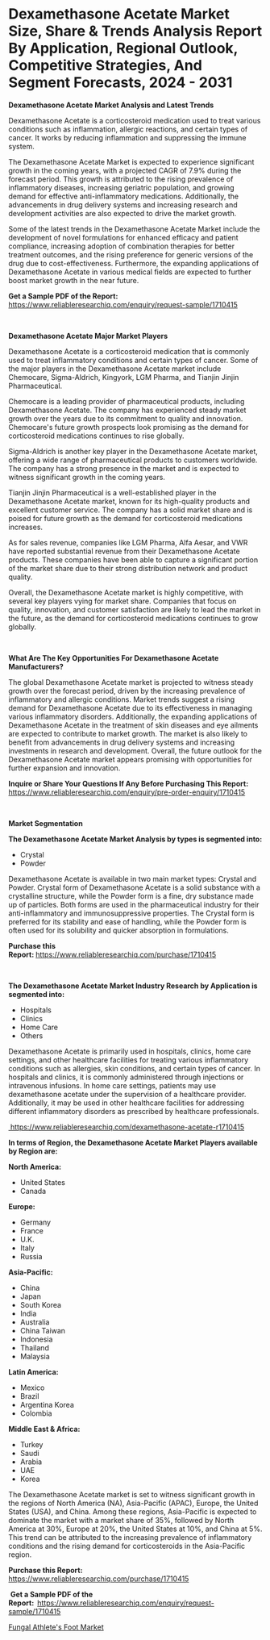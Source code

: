 <p><h1>Dexamethasone Acetate Market Size, Share & Trends Analysis Report By Application, Regional Outlook, Competitive Strategies, And Segment Forecasts, 2024 - 2031</h1></p><p><strong>Dexamethasone Acetate Market Analysis and Latest Trends</strong></p>
<p><p>Dexamethasone Acetate is a corticosteroid medication used to treat various conditions such as inflammation, allergic reactions, and certain types of cancer. It works by reducing inflammation and suppressing the immune system.</p><p>The Dexamethasone Acetate Market is expected to experience significant growth in the coming years, with a projected CAGR of 7.9% during the forecast period. This growth is attributed to the rising prevalence of inflammatory diseases, increasing geriatric population, and growing demand for effective anti-inflammatory medications. Additionally, the advancements in drug delivery systems and increasing research and development activities are also expected to drive the market growth.</p><p>Some of the latest trends in the Dexamethasone Acetate Market include the development of novel formulations for enhanced efficacy and patient compliance, increasing adoption of combination therapies for better treatment outcomes, and the rising preference for generic versions of the drug due to cost-effectiveness. Furthermore, the expanding applications of Dexamethasone Acetate in various medical fields are expected to further boost market growth in the near future.</p></p>
<p><strong>Get a Sample PDF of the Report:&nbsp;</strong> <a href="https://www.reliableresearchiq.com/enquiry/request-sample/1710415">https://www.reliableresearchiq.com/enquiry/request-sample/1710415</a></p>
<p>&nbsp;</p>
<p><strong>Dexamethasone Acetate Major Market Players</strong></p>
<p><p>Dexamethasone Acetate is a corticosteroid medication that is commonly used to treat inflammatory conditions and certain types of cancer. Some of the major players in the Dexamethasone Acetate market include Chemocare, Sigma-Aldrich, Kingyork, LGM Pharma, and Tianjin Jinjin Pharmaceutical.</p><p>Chemocare is a leading provider of pharmaceutical products, including Dexamethasone Acetate. The company has experienced steady market growth over the years due to its commitment to quality and innovation. Chemocare's future growth prospects look promising as the demand for corticosteroid medications continues to rise globally.</p><p>Sigma-Aldrich is another key player in the Dexamethasone Acetate market, offering a wide range of pharmaceutical products to customers worldwide. The company has a strong presence in the market and is expected to witness significant growth in the coming years.</p><p>Tianjin Jinjin Pharmaceutical is a well-established player in the Dexamethasone Acetate market, known for its high-quality products and excellent customer service. The company has a solid market share and is poised for future growth as the demand for corticosteroid medications increases.</p><p>As for sales revenue, companies like LGM Pharma, Alfa Aesar, and VWR have reported substantial revenue from their Dexamethasone Acetate products. These companies have been able to capture a significant portion of the market share due to their strong distribution network and product quality.</p><p>Overall, the Dexamethasone Acetate market is highly competitive, with several key players vying for market share. Companies that focus on quality, innovation, and customer satisfaction are likely to lead the market in the future, as the demand for corticosteroid medications continues to grow globally.</p></p>
<p>&nbsp;</p>
<p><strong>What Are The Key Opportunities For Dexamethasone Acetate Manufacturers?</strong></p>
<p><p>The global Dexamethasone Acetate market is projected to witness steady growth over the forecast period, driven by the increasing prevalence of inflammatory and allergic conditions. Market trends suggest a rising demand for Dexamethasone Acetate due to its effectiveness in managing various inflammatory disorders. Additionally, the expanding applications of Dexamethasone Acetate in the treatment of skin diseases and eye ailments are expected to contribute to market growth. The market is also likely to benefit from advancements in drug delivery systems and increasing investments in research and development. Overall, the future outlook for the Dexamethasone Acetate market appears promising with opportunities for further expansion and innovation.</p></p>
<p><strong>Inquire or Share Your Questions If Any Before Purchasing This Report:</strong> <a href="https://www.reliableresearchiq.com/enquiry/pre-order-enquiry/1710415">https://www.reliableresearchiq.com/enquiry/pre-order-enquiry/1710415</a></p>
<p>&nbsp;</p>
<p><strong>Market Segmentation</strong></p>
<p><strong>The Dexamethasone Acetate Market Analysis by types is segmented into:</strong></p>
<p><ul><li>Crystal</li><li>Powder</li></ul></p>
<p><p>Dexamethasone Acetate is available in two main market types: Crystal and Powder. Crystal form of Dexamethasone Acetate is a solid substance with a crystalline structure, while the Powder form is a fine, dry substance made up of particles. Both forms are used in the pharmaceutical industry for their anti-inflammatory and immunosuppressive properties. The Crystal form is preferred for its stability and ease of handling, while the Powder form is often used for its solubility and quicker absorption in formulations.</p></p>
<p><strong>Purchase this Report:&nbsp;</strong><a href="https://www.reliableresearchiq.com/purchase/1710415">https://www.reliableresearchiq.com/purchase/1710415</a></p>
<p>&nbsp;</p>
<p><strong>The Dexamethasone Acetate Market Industry Research by Application is segmented into:</strong></p>
<p><ul><li>Hospitals</li><li>Clinics</li><li>Home Care</li><li>Others</li></ul></p>
<p><p>Dexamethasone Acetate is primarily used in hospitals, clinics, home care settings, and other healthcare facilities for treating various inflammatory conditions such as allergies, skin conditions, and certain types of cancer. In hospitals and clinics, it is commonly administered through injections or intravenous infusions. In home care settings, patients may use dexamethasone acetate under the supervision of a healthcare provider. Additionally, it may be used in other healthcare facilities for addressing different inflammatory disorders as prescribed by healthcare professionals.</p></p>
<p><a href="https://www.reliableresearchiq.com/dexamethasone-acetate-r1710415">&nbsp;https://www.reliableresearchiq.com/dexamethasone-acetate-r1710415</a></p>
<p><strong>In terms of Region, the Dexamethasone Acetate Market Players available by Region are:</strong></p>
<p>
    <p> <strong> North America: </strong>
        <ul>
            <li>United States</li>
            <li>Canada</li>
        </ul>
        </p> 
    <p> <strong> Europe: </strong>
        <ul>
            <li>Germany</li>
            <li>France</li>
            <li>U.K.</li>
            <li>Italy</li>
            <li>Russia</li>
        </ul>
        </p> 
    <p> <strong> Asia-Pacific: </strong>
        <ul>
            <li>China</li>
            <li>Japan</li>
            <li>South Korea</li>
            <li>India</li>
            <li>Australia</li>
            <li>China Taiwan</li>
            <li>Indonesia</li>
            <li>Thailand</li>
            <li>Malaysia</li>
        </ul>
        </p> 
    <p> <strong> Latin America: </strong>
        <ul>
            <li>Mexico</li>
            <li>Brazil</li>
            <li>Argentina Korea</li>
            <li>Colombia</li>
        </ul>
        </p> 
    <p> <strong> Middle East & Africa: </strong>
        <ul>
            <li>Turkey</li>
            <li>Saudi</li>
            <li>Arabia</li>
            <li>UAE</li>
            <li>Korea</li>
        </ul>
    </p>
    </p>
<p><p>The Dexamethasone Acetate market is set to witness significant growth in the regions of North America (NA), Asia-Pacific (APAC), Europe, the United States (USA), and China. Among these regions, Asia-Pacific is expected to dominate the market with a market share of 35%, followed by North America at 30%, Europe at 20%, the United States at 10%, and China at 5%. This trend can be attributed to the increasing prevalence of inflammatory conditions and the rising demand for corticosteroids in the Asia-Pacific region.</p></p>
<p><strong>Purchase this Report: </strong><a href="https://www.reliableresearchiq.com/purchase/1710415">https://www.reliableresearchiq.com/purchase/1710415</a></p>
<p>&nbsp;<strong>Get a Sample PDF of the Report:&nbsp;&nbsp;</strong><a href="https://www.reliableresearchiq.com/enquiry/request-sample/1710415">https://www.reliableresearchiq.com/enquiry/request-sample/1710415</a></p>
<p><strong></strong></p>
<p><p><a href="https://github.com/gdfhhhj/Market-Research-Report-List-6/blob/main/fungal-athletes-foot-market.md">Fungal Athlete's Foot Market</a></p></p>